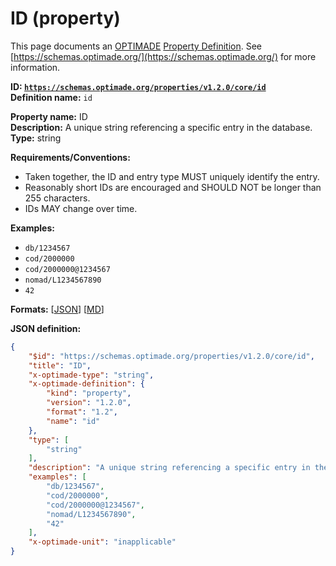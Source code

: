 # ID (property)
This page documents an [OPTIMADE](https://www.optimade.org/) [Property Definition](https://schemas.optimade.org/#definitions). See [https://schemas.optimade.org/](https://schemas.optimade.org/) for more information.

**ID: [`https://schemas.optimade.org/properties/v1.2.0/core/id`](https://schemas.optimade.org/properties/v1.2.0/core/id)**  
**Definition name:** `id`

**Property name:** ID  
**Description:** A unique string referencing a specific entry in the database.  
**Type:** string  

**Requirements/Conventions:**

- Taken together, the ID and entry type MUST uniquely identify the entry.
- Reasonably short IDs are encouraged and SHOULD NOT be longer than 255 characters.
- IDs MAY change over time.

**Examples:**

- `db/1234567`
- `cod/2000000`
- `cod/2000000@1234567`
- `nomad/L1234567890`
- `42`

**Formats:** [[JSON](id.json)] [[MD](id.md)]

**JSON definition:**

``` json
{
    "$id": "https://schemas.optimade.org/properties/v1.2.0/core/id",
    "title": "ID",
    "x-optimade-type": "string",
    "x-optimade-definition": {
        "kind": "property",
        "version": "1.2.0",
        "format": "1.2",
        "name": "id"
    },
    "type": [
        "string"
    ],
    "description": "A unique string referencing a specific entry in the database.\n\n**Requirements/Conventions:**\n\n- Taken together, the ID and entry type MUST uniquely identify the entry.\n- Reasonably short IDs are encouraged and SHOULD NOT be longer than 255 characters.\n- IDs MAY change over time.",
    "examples": [
        "db/1234567",
        "cod/2000000",
        "cod/2000000@1234567",
        "nomad/L1234567890",
        "42"
    ],
    "x-optimade-unit": "inapplicable"
}
```